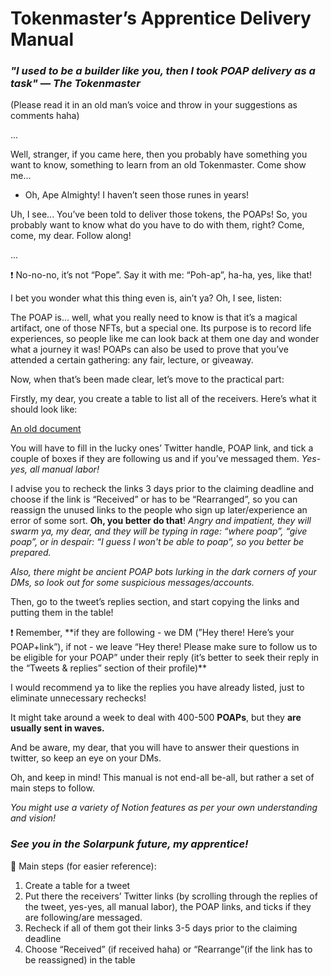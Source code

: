 # Tokenmaster’s Apprentice Delivery Manual

### ***"I used to be a builder like you, then I took POAP delivery as a task" — The Tokenmaster***

(Please read it in an old man’s voice and throw in your suggestions as comments haha) 

...

Well, stranger, if you came here, then you probably have something you want to know, something to learn from an old Tokenmaster. Come show me...

- Oh, Ape Almighty! I haven’t seen those runes in years!

Uh, I see... You’ve been told to deliver those tokens, the POAPs! So, you probably want to know what do you have to do with them, right? Come, come, my dear. Follow along!

...

<aside>
❗ No-no-no, it’s not “Pope”. Say it with me: “Poh-ap”, ha-ha, yes, like that!

</aside>

I bet you wonder what this thing even is, ain’t ya? Oh, I see, listen:

The POAP is... well, what you really need to know is that it’s a magical artifact, one of those NFTs, but a special one. Its purpose is to record life experiences, so people like me can look back at them one day and wonder what a journey it was! POAPs can also be used to prove that you’ve attended a certain gathering: any fair, lecture, or giveaway.

Now, when that’s been made clear, let’s move to the practical part:

Firstly, my dear, you create a table to list all of the receivers. Here’s what it should look like:

[An old document](Tokenmaster%E2%80%99s%20Apprentice%20Delivery%20Manual%20dae5ca8386fa4fb4b1e086740273f6a8/An%20old%20document%20e5b303fc1aef4bcca5e43905ed346016.csv)

You will have to fill in the lucky ones’ Twitter handle, POAP link, and tick a couple of boxes if they are following us and if you’ve messaged them. *Yes-yes, all manual labor!* 

I advise you to recheck the links 3 days prior to the claiming deadline and choose if the link is “Received” or has to be “Rearranged”, so you can reassign the unused links to the people who sign up later/experience an error of some sort. **Oh, you better do that**! *Angry and impatient, they will swarm ya, my dear, and they will be typing in rage: “where poap”, “give poap”, or in despair: “I guess I won't be able to poap”, so you better be prepared.* 

*Also, there might be ancient POAP bots lurking in the dark corners of your DMs, so look out for some suspicious messages/accounts.*

Then, go to the tweet’s replies section, and start copying the links and putting them in the table! 

<aside>
❗ Remember, **if they are following - we DM (”Hey there! Here’s your POAP+link”), if not - we leave “Hey there! Please make sure to follow us to be eligible for your POAP” under their reply (it’s better to seek their reply in the “Tweets & replies” section of their profile)**

</aside>

I would recommend ya to like the replies you have already listed, just to eliminate unnecessary rechecks!

It might take around a week to deal with 400-500 **POAPs**, but they **are usually sent in waves.**

And be aware, my dear, that you will have to answer their questions in twitter, so keep an eye on your DMs.

Oh, and keep in mind! This manual is not end-all be-all, but rather a set of main steps to follow. 

*You might use a variety of Notion features as per your own understanding and vision!*

### *See you in the Solarpunk future, my apprentice!*

<aside>
📝 Main steps (for easier reference):

</aside>

1. Create a table for a tweet 
2. Put there the receivers’ Twitter links (by scrolling through the replies of the tweet, yes-yes, all manual labor), the POAP links, and ticks if they are following/are messaged.
3. Recheck if all of them got their links 3-5 days prior to the claiming deadline
4. Choose “Received” (if received haha) or “Rearrange”(if the link has to be reassigned) in the table